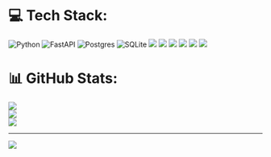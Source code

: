 
# 💻 Tech Stack:
![Python](https://img.shields.io/badge/python-3670A0?style=for-the-badge&logo=python&logoColor=ffdd54) ![FastAPI](https://img.shields.io/badge/FastAPI-005571?style=for-the-badge&logo=fastapi) ![Postgres](https://img.shields.io/badge/postgres-%23316192.svg?style=for-the-badge&logo=postgresql&logoColor=white) ![SQLite](https://img.shields.io/badge/sqlite-%2307405e.svg?style=for-the-badge&logo=sqlite&logoColor=white) ![](https://img.shields.io/badge/SQLAlchemy-red?style=for-the-badge&logo=SQLAlchemy) ![](https://img.shields.io/badge/aiogram-blue?style=for-the-badge&logo=telegram
) ![](https://img.shields.io/badge/disnake-gray?style=for-the-badge&logo=discord) ![](https://img.shields.io/badge/git-orange?style=for-the-badge&logo=git) ![](https://img.shields.io/badge/Pydantic-l?style=for-the-badge&logo=pydantic&color=%23DC143C) ![](https://img.shields.io/badge/oop-=ffdd54?style=for-the-badge&logo=Python&logoColor==yellow)

# 📊 GitHub Stats:
![](https://github-readme-stats.vercel.app/api?username=shayzi3&theme=tokyonight&hide_border=false&include_all_commits=true&count_private=true)<br/>
![](https://github-readme-streak-stats.herokuapp.com/?user=shayzi3&theme=tokyonight&hide_border=false)<br/>
![](https://github-readme-stats.vercel.app/api/top-langs/?username=shayzi3&theme=tokyonight&hide_border=false&include_all_commits=true&count_private=true&layout=compact)

---
![](https://visitcount.itsvg.in/api?id=shayzi3&label=Profile%20Views&color=8&icon=5&pretty=true)
